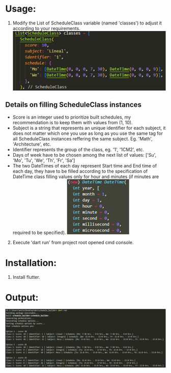 # Usage:
1. Modify the List of ScheduleClass variable (named 'classes') to adjust it according to your requirements.
![Alt Text](./images/list.png)

## Details on filling ScheduleClass instances
* Score is an integer used to prioritize built schedules, my recommendation is to keep them with values from (1, 10).
* Subject is a string that represents an unique identifier for each subject, it does not matter which one you use as long as you use the same tag for all ScheduleClass instances reffering the same subject. Eg. 'Math', 'Architecture', etc.
* Identifier represents the group of the class, eg. '1', '1CM2', etc.
* Days of week have to be chosen among the next list of values: ['Su', 'Mo', 'Tu', 'We', 'Th', 'Fr', 'Sa']
* The two DateTimes of each day represent Start time and End time of each day, they have to be filled according to the specification of DateTime class filling values only for hour and minutes (if minutes are required to be specified).
![Alt Text](./images/datetime.png)


2. Execute 'dart run' from project root opened cmd console.

# Installation:
1. Install flutter.

# Output:
![Alt Text](./images/output.png)